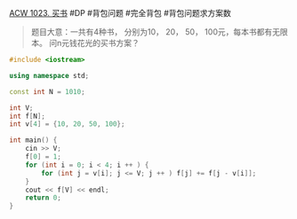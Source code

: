 [ACW 1023. 买书](https://www.acwing.com/problem/content/1025/)
#DP #背包问题 #完全背包 #背包问题求方案数
> 题目大意：一共有4种书， 分别为10， 20， 50， 100元，每本书都有无限本。
> 问n元钱花光的买书方案？

~~~c++
#include <iostream>

using namespace std; 

const int N = 1010; 

int V;
int f[N];
int v[4] = {10, 20, 50, 100};

int main() {
    cin >> V;
    f[0] = 1;
    for (int i = 0; i < 4; i ++ ) {
        for (int j = v[i]; j <= V; j ++ ) f[j] += f[j - v[i]];
    }
    cout << f[V] << endl; 
    return 0; 
}

~~~